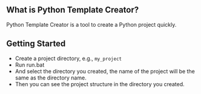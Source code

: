 ## What is Python Template Creator?

Python Template Creator is a tool to create a Python project quickly.

## Getting Started

- Create a project directory, e.g., `my_project`
- Run run.bat
- And select the directory you created, the name of the project will be the same as the directory name.
- Then you can see the project structure in the directory you created.